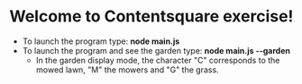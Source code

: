 # Welcome to Contentsquare exercise!

- To launch the program type: **node main.js**
- To launch the program and see the garden type: **node main.js --garden**
	- In the garden display mode, the character "C" corresponds to the mowed lawn, "M" the mowers and "G" the grass.
